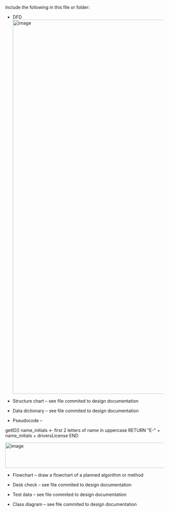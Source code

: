 Include the following in this file or folder:

- DFD
  <img width="1659" height="1188" alt="image" src="https://github.com/user-attachments/assets/e32597c5-70f8-4777-ab9b-69263f789305" />




- Structure chart – see file commited to design documentation


- Data dictionary – see file commited to design documentation


  
- Pseudocode –

getID()
    name_initials ← first 2 letters of name in uppercase
    RETURN "E-" + name_initials + driversLicense
END

<img width="797" height="80" alt="image" src="https://github.com/user-attachments/assets/28c03950-2bb1-4a60-a910-4361f7695a85" />



- Flowchart – draw a flowchart of a planned algorithm or method



- Desk check –  see file commited to design documentation





- Test data –  see file commited to design documentation


- Class diagram – see file commited to design documentation
